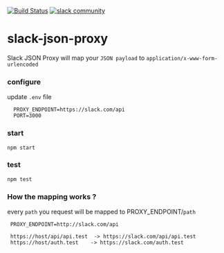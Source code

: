 [![Build Status](https://travis-ci.org/tdantas/slack-json-proxy.svg?branch=master)](https://travis-ci.org/tdantas/slack-json-proxy)
[![slack community](https://img.shields.io/badge/slack%20community-approved-green.svg)](https://api.slack.com/community)

# slack-json-proxy

Slack JSON Proxy will map your `JSON payload` to `application/x-www-form-urlencoded`

### configure
 update `.env` file
  
   ```
     PROXY_ENDPOINT=https://slack.com/api
     PORT=3000
   ```

### start

  ```
  npm start
  ```
  
### test

  ```
  npm test
  ```
  
### How the mapping works ?

 every `path` you request will be mapped to PROXY_ENDPOINT/`path`  
 
 
```  
 PROXY_ENDPOINT=http://slack.com/api   
 
 https://host/api/api.test  -> https://slack.com/api/api.test   
 https://host/auth.test    -> https://slack.com/auth.test   

```


